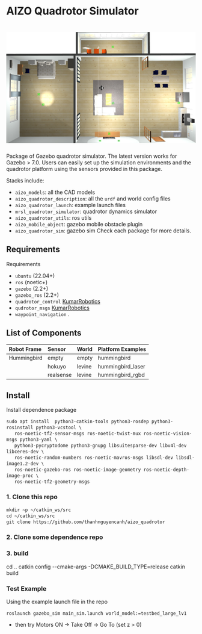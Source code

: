 # AIZO Quadrotor Simulator

![alt text](https://github.com/NguyenCanhThanh/aizo_quadrotor/blob/main/image/uav.png?raw=true)
=============
Package of Gazebo quadrotor simulator. The latest version works for Gazebo > 7.0.
Users can easily set up the simulation environments and the quadrotor platform using the sensors provided in this package.

Stacks include:
  - `aizo_models`: all the CAD models
  - `aizo_quadrotor_description`: all the `urdf` and world config files
  - `aizo_quadrotor_launch`: example launch files
  - `mrsl_quadrotor_simulator`: quadrotor dynamics simulator
  - `aizo_quadrotor_utils`: ros utils
  - `aizo_mobile_object`: gazebo mobile obstacle plugin
  - `aizo_quadrotor_sim`: gazebo sim
Check each package for more details.

## Requirements
Requirements
 - `ubuntu` (22.04+)
 - `ros` (noetic+)
 - `gazebo` (2.2+)
 - `gazebo_ros` (2.2+)
 - `quadrotor_control` [KumarRobotics](https://github.com/KumarRobotics/quadrotor_control)
 - `qudrotor_msgs` [KumarRobotics](https://github.com/KumarRobotics/kr_planning_msgs)
 - `waypoint_navigation` [](https://github.com/KumarRobotics/waypoint_navigation_plugin).

## List of Components
  Robot Frame          |  Sensor | World | Platform Examples
  :------------------- |:-----   | :-----| :-------
  Hummingbird          |  empty  | empty | hummingbird
  |                    |  hokuyo | levine| hummingbird\_laser
  |                    |  realsense | levine| hummingbird\_rgbd


## Install

Install dependence package

```
sudo apt install  python3-catkin-tools python3-rosdep python3-rosinstall python3-vcstool \
   ros-noetic-tf2-sensor-msgs ros-noetic-twist-mux ros-noetic-vision-msgs python3-yaml \
   python3-pycryptodome python3-gnupg libsuitesparse-dev libv4l-dev libceres-dev \
   ros-noetic-random-numbers ros-noetic-mavros-msgs libsdl-dev libsdl-image1.2-dev \
   ros-noetic-gazebo-ros ros-noetic-image-geometry ros-noetic-depth-image-proc \
   ros-noetic-tf2-geometry-msgs 
```

### 1. Clone this repo

```
mkdir ~p ~/catkin_ws/src
cd ~/catkin_ws/src
git clone https://github.com/thanhnguyencanh/aizo_quadrotor
```

### 2. Clone some dependence repo


### 3. build
cd ..
catkin config --cmake-args -DCMAKE_BUILD_TYPE=release
catkin build

### Test Example
Using the example launch file in the repo
```
roslaunch gazebo_sim main_sim.launch world_model:=testbed_large_lv1

```
* then try Motors ON -> Take Off -> Go To (set z > 0)
  

